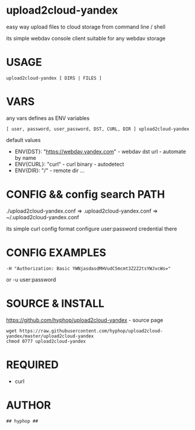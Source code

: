 
# upload2cloud-yandex

easy way upload files to cloud storage
from command line / shell

its simple webdav console client suitable for any webdav storage

# USAGE 

    upload2cloud-yandex [ DIRS | FILES ]

# VARS

any vars defines as ENV variables

    [ user, password, user_password, DST, CURL, DIR ] upload2cloud-yandex

default values

+ ENV{DST}: "https://webdav.yandex.com" - webdav dst url - automate by name
+ ENV{CURL}: "curl" - curl binary - autodetect
+ ENV{DIR}: "/" - remote dir
...

# CONFIG && config search PATH

./upload2cloud-yandex.conf => .upload2cloud-yandex.conf => ~/.upload2cloud-yandex.conf

its simple curl config format
configure user:password credential there 

# CONFIG EXAMPLES

    -H "Authorization: Basic YWNjasdasdMHVudC5mcmt3Z2Z2tsYWJvcWs="
or
    -u user:password

# SOURCE & INSTALL

https://github.com/hyphop/upload2cloud-yandex - source page 

    wget https://raw.githubusercontent.com/hyphop/upload2cloud-yandex/master/upload2cloud-yandex
    chmod 0777 upload2cloud-yandex

# REQUIRED

+ curl

# AUTHOR

    ## hyphop ##

